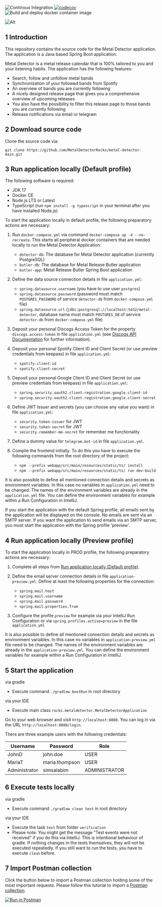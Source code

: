 ![Continous Integration](https://github.com/MetalDetectorRocks/metal-detector-main/workflows/Continous%20Integration/badge.svg)
[![codecov](https://codecov.io/gh/MetalDetectorRocks/metal-detector-main/branch/master/graph/badge.svg)](https://codecov.io/gh/MetalDetectorRocks/metal-detector-main)
![Build and deploy docker container image](https://github.com/MetalDetectorRocks/metal-detector-main/workflows/Build%20and%20deploy%20docker%20container%20image/badge.svg)

![Alt](https://repobeats.axiom.co/api/embed/cb9842a5ae951f4f965972409be5ff2b64ff02b8.svg "Repobeats analytics image")

## 1 Introduction

This repository contains the source code for the Metal Detector application. The application is a Java based Spring Boot application.

Metal Detector is a metal release calendar that is 100% tailored to you and your listening habits. The application has the following features:

- Search, follow and unfollow metal bands
- Synchronization of your followed bands from Spotify
- An overview of bands you are currently following
- A nicely designed release page that gives you a comprehensive overview of upcoming releases
- You also have the possibility to filter this release page to those bands you are currently following
- Release notifications via email or telegram

## 2 Download source code

Clone the source code via:

```
git clone https://github.com/MetalDetectorRocks/metal-detector-main.git
```

## 3 Run application locally (Default profile)

The following software is required:

- JDK 17
- Docker CE
- Node.js LTS or Latest
- TypeScript (run `npm install -g typescript` in your terminal after you have installed Node.js)

To start the application locally in default profile, the following preparatory actions are necessary:

1. Run `docker-compose.yml` via command `docker-compose up -d --no-recreate`. This starts all peripheral docker containers that are needed locally to run the Metal Detector Application:
    - `detector-db`: The database for Metal Detector application (currently PostgreSQL)
    - `butler-db`: The database for Metal Release Butler application
    - `butler-app`: Metal Release Butler Spring Boot application

2. Define the data source connection details in file `application.yml`:
    - `spring.datasource.username` (you have to use user `postgres`)
    - `spring.datasource.password` (password must match `POSTGRES_PASSWORD` of service `detector-db` from `docker-compose.yml` file)
    - `spring.datasource.url` (`jdbc:postgresql://localhost:5432/metal-detector`, database name must match `POSTGRES_DB` of service `detector-db` from `docker-compose.yml` file)

3. Deposit your personal Discogs Access Token for the property `discogs.access-token` in file `application.yml` (see [Discogs API Documentation](https://www.discogs.com/developers/) for further information).

4. Deposit your personal Spotify Client ID and Client Secret (or use preview credentials from keepass) in file `application.yml`:
    - `spotify.client-id`
    - `spotify.client-secret`

5. Deposit your personal Google Client ID and Client Secret (or use preview credentials from keepass) in file `application.yml`:
   - `spring.security.oauth2.client.registration.google.client-id`
   - `spring.security.oauth2.client.registration.google.client-secret`

6. Define JWT Issuer and secrets (you can choose any value you want) in file `application.yml`:
    - `security.token-issuer` for JWT
    - `security.token-secret` for JWT
    - `security.remember-me-secret` for remember me functionality

7. Define a dummy value for `telegram.bot-id` in file `application.yml`.

8. Compile the frontend initially. To do this you have to execute the following commands from the root directory of the project:
    - `npm --prefix webapp/src/main/resources/static/ts/ install`
    - `npm --prefix webapp/src/main/resources/static/ts/ run dev-build`

It is also possible to define all mentioned connection details and secrets as environment variables. In this case no variables in `application.yml` need to be changed. The names of the environment variables are already in the `application.yml` file. You can  define the environment variables for example within a Run Configuration in IntelliJ.

If you start the application with the default Spring profile, all emails sent by the application will be displayed on the console.  No emails are sent via an SMTP server. If you want the application to send emails via an SMTP server, you must start the application with the Spring profile 'preview'.

## 4 Run application locally (Preview profile)

To start the application locally in PROD profile, the following preparatory actions are necessary:

1. Complete all steps from [Run application locally (Default profile)](#run-application-locally-default).

2. Define the email server connection details in file `application-preview.yml`. Define at least the following properties for the connection:
    - `spring.mail.host`
    - `spring.mail.username`
    - `spring.mail.password`
    - `spring.mail.properties.from`
    
3. Configure the profile `preview` for example via your IntelliJ Run Configuration or via `spring.profiles.active=preview` in the file `application.yml`

It is also possible to define all mentioned connection details and secrets as environment variables. In this case no variables in `application-preview.yml` file need to be changed. The names of the environment variables are already in the `application-preview.yml`. You can define the environment variables for example within a Run Configuration in IntelliJ.

## 5 Start the application

via gradle
- Execute command `./gradlew bootRun` in root directory

via your IDE
- Execute main class `rocks.metaldetector.MetalDetectorApplication`

Go to your web browser and visit `http://localhost:8080`.
You can log in via the URL `http://localhost:8080/login`.

There are three example users with the following credentials:

| Username       | Password       | Role           |
| -------------- | -------------- | -------------- |
| JohnD          | john.doe       | USER           |
| MariaT         | maria.thompson | USER           |
| Administrator  | simsalabim     | ADMINISTRATOR  |

## 6 Execute tests locally

via gradle
- Execute command `./gradlew clean test` in root directory

via your IDE
- Execute the task `test` from folder `verification`
- Please note: You might get the message "Test events were not received" if you do this via IntelliJ. This is intentional behaviour of gradle. If nothing changes in the tests themselves, they will not be executed repeatedly. If you still want to run the tests, you have to execute `clean` before.

## 7 Import Postman collection

Click the button below to import a Postman collection holding some of the most important requests. Please follow this tutorial to import a [Postman collection](https://www.getpostman.com/docs/collections).

[![Run in Postman](https://run.pstmn.io/button.svg)](https://www.getpostman.com/run-collection/237a57215d5d6f0f9fb6)
